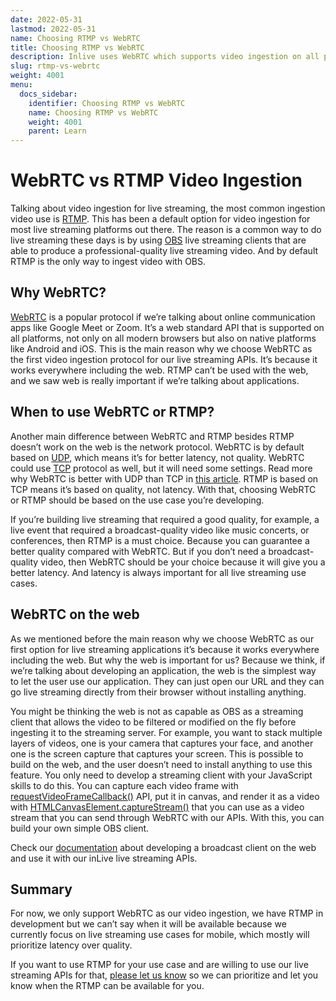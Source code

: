 ```yaml
---
date: 2022-05-31
lastmod: 2022-05-31
name: Choosing RTMP vs WebRTC
title: Choosing RTMP vs WebRTC
description: Inlive uses WebRTC which supports video ingestion on all platforms including web, has better latency than RTMP, and can be used to build your own OBS client.
slug: rtmp-vs-webrtc
weight: 4001
menu:
  docs_sidebar:
    identifier: Choosing RTMP vs WebRTC
    name: Choosing RTMP vs WebRTC
    weight: 4001
    parent: Learn
---
```


# WebRTC vs RTMP Video Ingestion
Talking about video ingestion for live streaming, the most common ingestion video use is [RTMP](https://wowza.medium.com/rtmp-streaming-the-real-time-messaging-protocol-explained-3306cfae5474). This has been a default option for video ingestion for most live streaming platforms out there. The reason is a common way to do live streaming these days is by using [OBS](https://obsproject.com/) live streaming clients that are able to produce a professional-quality live streaming video. And by default RTMP is the only way to ingest video with OBS.

## Why WebRTC?
[WebRTC](https://developer.mozilla.org/en-US/docs/Web/API/WebRTC_API) is a popular protocol if we’re talking about online communication apps like Google Meet or Zoom. It’s a web standard API that is supported on all platforms, not only on all modern browsers but also on native platforms like Android and iOS. This is the main reason why we choose WebRTC as the first video ingestion protocol for our live streaming APIs. It’s because it works everywhere including the web. RTMP can’t be used with the web, and we saw web is really important if we’re talking about applications.

## When to use WebRTC or RTMP?
Another main difference between WebRTC and RTMP besides RTMP doesn’t work on the web is the network protocol. WebRTC is by default based on [UDP](https://www.cloudflare.com/learning/ddos/glossary/user-datagram-protocol-udp/), which means it’s for better latency, not quality. WebRTC could use [TCP](https://www.cloudflare.com/learning/ddos/glossary/tcp-ip/) protocol as well, but it will need some settings. Read more why WebRTC is better with UDP than TCP in [this article](https://bloggeek.me/why-you-should-prefer-udp-over-tcp-for-your-webrtc-sessions/). RTMP is based on TCP means it’s based on quality, not latency. With that, choosing WebRTC or RTMP should be based on the use case you’re developing. 

If you’re building live streaming that required a good quality, for example, a live event that required a broadcast-quality video like music concerts, or conferences, then RTMP is a must choice. Because you can guarantee a better quality compared with WebRTC. But if you don’t need a broadcast-quality video, then WebRTC should be your choice because it will give you a better latency. And latency is always important for all live streaming use cases.

## WebRTC on the web
As we mentioned before the main reason why we choose WebRTC as our first option for live streaming applications it’s because it works everywhere including the web. But why the web is important for us? Because we think, if we’re talking about developing an application, the web is the simplest way to let the user use our application. They can just open our URL and they can go live streaming directly from their browser without installing anything.

You might be thinking the web is not as capable as OBS as a streaming client that allows the video to be filtered or modified on the fly before ingesting it to the streaming server. For example, you want to stack multiple layers of videos, one is your camera that captures your face, and another one is the screen capture that captures your screen. This is possible to build on the web, and the user doesn’t need to install anything to use this feature. You only need to develop a streaming client with your JavaScript skills to do this. You can capture each video frame with [requestVideoFrameCallback()](https://web.dev/requestvideoframecallback-rvfc/) API, put it in canvas, and render it as a video with [HTMLCanvasElement.captureStream()](https://developer.mozilla.org/en-US/docs/Web/API/HTMLCanvasElement/captureStream) that you can use as a video stream that you can send through WebRTC with our APIs. With this, you can build your own simple OBS client.

Check our [documentation](/docs/tutorial/tutorial-app-with-webrtc/) about developing a broadcast client on the web and use it with our inLive live streaming APIs.

## Summary
For now, we only support WebRTC as our video ingestion, we have RTMP in development but we can’t say when it will be available because we currently focus on live streaming use cases for mobile, which mostly will prioritize latency over quality.

If you want to use RTMP for your use case and are willing to use our live streaming APIs for that, [please let us know](mailto:hello@inlive.app) so we can prioritize and let you know when the RTMP can be available for you.
